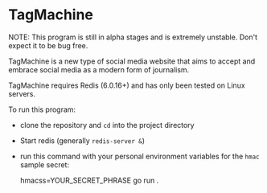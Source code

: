 # TagMachine

NOTE: This program is still in alpha stages and is extremely unstable. Don't 
expect it to be bug free. 

TagMachine is a new type of social media website that aims to accept and 
embrace social media as a modern form of journalism. 

TagMachine requires Redis (6.0.16+) and has only been tested on Linux servers.

To run this program: 

 - clone the repository and `cd` into the project directory
 - Start redis (generally `redis-server &`)
 - run this command with your personal environment variables for the `hmac` sample
secret:


    hmacss=YOUR_SECRET_PHRASE go run .


